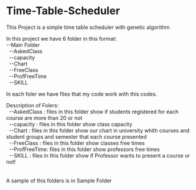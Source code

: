 # Time-Table-Scheduler
This Project is a simple time table scheduler with genetic algorithm<br />

In this project we have 6 folder in this format:<br />
--Main Folder<br />
&nbsp;&nbsp;--AskedClass<br />
&nbsp;&nbsp;--capacity<br />
&nbsp;&nbsp;--Chart<br />
&nbsp;&nbsp;--FreeClass<br />
&nbsp;&nbsp;--ProfFreeTime<br />
&nbsp;&nbsp;--SKILL<br />
  
In each foler we have files that my code work with this codes.<br />

Description of Folers:<br />
&nbsp;&nbsp;--AskedClass  : files in this folder show if students registered for each course are more than 20 or not<br />
&nbsp;&nbsp;--capacity    : files in this folder show class capacity<br />
&nbsp;&nbsp;--Chart       : files in this folder show our chart in university whith courses and student groups and semester that each course presented <br />
&nbsp;&nbsp;--FreeClass   : files in this folder show classes free times<br />
&nbsp;&nbsp;--ProfFreeTime: files in this folder show professors free times<br />
&nbsp;&nbsp;--SKILL       : files in this folder show if Professor wants to present a course or not!<br />
  <br /><br />
  A sample of this folders is in Sample Folder

